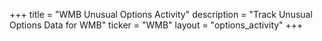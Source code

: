 +++
title = "WMB Unusual Options Activity"
description = "Track Unusual Options Data for WMB"
ticker = "WMB"
layout = "options_activity"
+++

